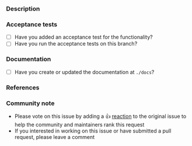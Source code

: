 ### Description

<!--- Please leave a helpful description of the pull request here. --->

### Acceptance tests
- [ ] Have you added an acceptance test for the functionality?
- [ ] Have you run the acceptance tests on this branch?

### Documentation
- [ ] Have you create or updated the documentation at ``./docs``?

### References

<!---
Are there any other GitHub issues (open or closed) or pull requests that should be linked here? Vendor blog posts or documentation?
--->
### Community note
<!--- Please keep this note for the community --->
* Please vote on this issue by adding a 👍 [reaction](https://blog.github.com/2016-03-10-add-reactions-to-pull-requests-issues-and-comments/) to the original issue to help the community and maintainers rank this request
* If you interested in working on this issue or have submitted a pull request, please leave a comment
